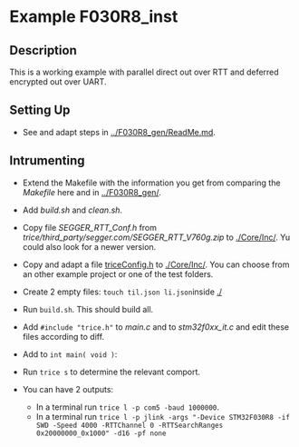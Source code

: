 # Example F030R8_inst

## Description

This is a working example with parallel direct out over RTT and deferred encrypted out over UART.

## Setting Up

- See and adapt steps in [../F030R8_gen/ReadMe.md](../F030R8_gen/ReadMe.md).

## Intrumenting

- Extend the Makefile with the information you get from comparing the *Makefile* here and in [../F030R8_gen/](../F030R8_gen/).
- Add *build.sh* and *clean.sh*.
- Copy file *SEGGER_RTT_Conf.h* from *trice/third_party/segger.com/SEGGER_RTT_V760g.zip* to [./Core/Inc/](./Core/Inc/). Yu could also look for a newer version.
- Copy and adapt a file [triceConfig.h](./Core/Inc/triceConfig.h) to [./Core/Inc/](./Core/Inc/). You can choose from an other example project or one of the test folders.
- Create 2 empty files: `touch til.json li.json`inside [./](./)
- Run `build.sh`. This should build all.
- Add `#include "trice.h"` to *main.c* and to *stm32f0xx_it.c* and edit these files according to diff.
- Add to `int main( void )`:

- Run `trice s` to determine the relevant comport.
- You can have 2 outputs:
  - In a terminal run `trice l -p com5 -baud 1000000`.
  - In a terminal run `trice l -p jlink -args "-Device STM32F030R8 -if SWD -Speed 4000 -RTTChannel 0 -RTTSearchRanges 0x20000000_0x1000" -d16 -pf none`
